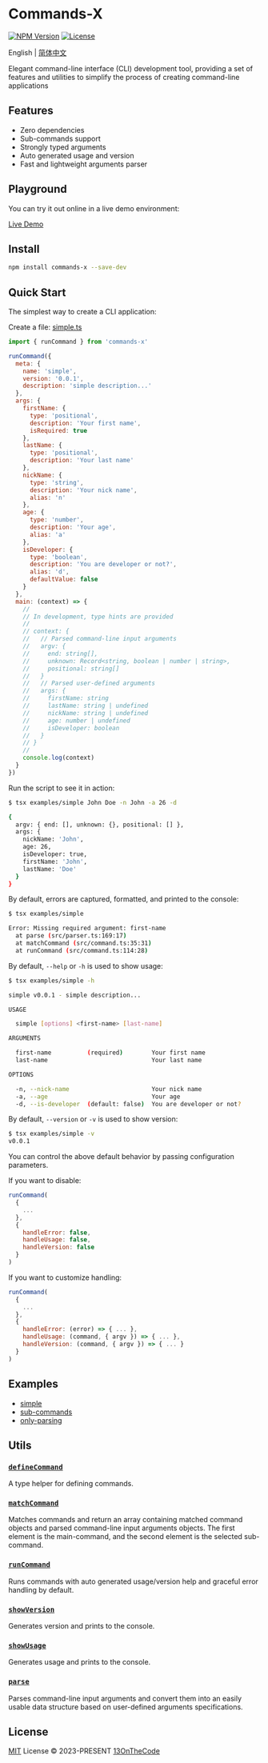 # Commands-X

[![NPM Version](https://img.shields.io/npm/v/commands-x?color=131313&label=)](https://www.npmjs.com/package/commands-x)
[![License](https://img.shields.io/npm/l/commands-x?color=131313&label=)](LICENSE.md)

English | [简体中文](README.CN.md)

Elegant command-line interface (CLI) development tool, providing a set of features and utilities to simplify the process of creating command-line applications

## Features
- Zero dependencies
- Sub-commands support
- Strongly typed arguments
- Auto generated usage and version
- Fast and lightweight arguments parser

## Playground

You can try it out online in a live demo environment:

[Live Demo](https://stackblitz.com/edit/commands-x-demo)

## Install

```bash
npm install commands-x --save-dev
```

## Quick Start

The simplest way to create a CLI application:

Create a file: [simple.ts](https://github.com/13OnTheCode/commands-x/blob/main/examples/simple.ts)

```javascript
import { runCommand } from 'commands-x'

runCommand({
  meta: {
    name: 'simple',
    version: '0.0.1',
    description: 'simple description...'
  },
  args: {
    firstName: {
      type: 'positional',
      description: 'Your first name',
      isRequired: true
    },
    lastName: {
      type: 'positional',
      description: 'Your last name'
    },
    nickName: {
      type: 'string',
      description: 'Your nick name',
      alias: 'n'
    },
    age: {
      type: 'number',
      description: 'Your age',
      alias: 'a'
    },
    isDeveloper: {
      type: 'boolean',
      description: 'You are developer or not?',
      alias: 'd',
      defaultValue: false
    }
  },
  main: (context) => {
    //
    // In development, type hints are provided
    //
    // context: {
    //   // Parsed command-line input arguments
    //   argv: {
    //     end: string[],
    //     unknown: Record<string, boolean | number | string>,
    //     positional: string[]
    //   }
    //   // Parsed user-defined arguments
    //   args: {
    //     firstName: string
    //     lastName: string | undefined
    //     nickName: string | undefined
    //     age: number | undefined
    //     isDeveloper: boolean
    //   }
    // }
    //
    console.log(context)
  }
})
```

Run the script to see it in action:

```bash
$ tsx examples/simple John Doe -n John -a 26 -d

{
  argv: { end: [], unknown: {}, positional: [] },
  args: {
    nickName: 'John',
    age: 26,
    isDeveloper: true,
    firstName: 'John',
    lastName: 'Doe'
  }
}
```

By default, errors are captured, formatted, and printed to the console:

```bash
$ tsx examples/simple

Error: Missing required argument: first-name
  at parse (src/parser.ts:169:17)
  at matchCommand (src/command.ts:35:31)
  at runCommand (src/command.ts:114:28)
```

By default, `--help` or `-h` is used to show usage:

```bash
$ tsx examples/simple -h

simple v0.0.1 - simple description...

USAGE

  simple [options] <first-name> [last-name]

ARGUMENTS

  first-name          (required)        Your first name
  last-name                             Your last name

OPTIONS

  -n, --nick-name                       Your nick name
  -a, --age                             Your age
  -d, --is-developer  (default: false)  You are developer or not?
```

By default, `--version` or `-v` is used to show version:

```bash
$ tsx examples/simple -v
v0.0.1
```

You can control the above default behavior by passing configuration parameters.

If you want to disable:

```javascript
runCommand(
  {
    ...
  },
  {
    handleError: false,
    handleUsage: false,
    handleVersion: false
  }
)
```

If you want to customize handling:

```javascript
runCommand(
  {
    ...
  },
  {
    handleError: (error) => { ... },
    handleUsage: (command, { argv }) => { ... },
    handleVersion: (command, { argv }) => { ... }
  }
)
```

## Examples
- [simple](https://github.com/13OnTheCode/commands-x/blob/main/examples/simple.ts)
- [sub-commands](https://github.com/13OnTheCode/commands-x/blob/main/examples/sub-commands.ts)
- [only-parsing](https://github.com/13OnTheCode/commands-x/blob/main/examples/only-parsing.ts)

## Utils

### [`defineCommand`](https://github.com/13OnTheCode/commands-x/blob/main/src/command.ts#L9-L14)

A type helper for defining commands.

### [`matchCommand`](https://github.com/13OnTheCode/commands-x/blob/main/src/command.ts#L22-L70)

Matches commands and return an array containing matched command objects and parsed command-line input arguments objects. The first element is the main-command, and the second element is the selected sub-command.

### [`runCommand`](https://github.com/13OnTheCode/commands-x/blob/main/src/command.ts#L82-L126)

Runs commands with auto generated usage/version help and graceful error handling by default.

### [`showVersion`](https://github.com/13OnTheCode/commands-x/blob/main/src/version.ts#L12-L43)

Generates version and prints to the console.

### [`showUsage`](https://github.com/13OnTheCode/commands-x/blob/main/src/usage.ts#L17-L129)

Generates usage and prints to the console.

### [`parse`](https://github.com/13OnTheCode/commands-x/blob/main/src/parser.ts#L12-L178)

Parses command-line input arguments and convert them into an easily usable data structure based on user-defined arguments specifications.

## License

[MIT](LICENSE.md) License &copy; 2023-PRESENT [13OnTheCode](https://github.com/13OnTheCode)
